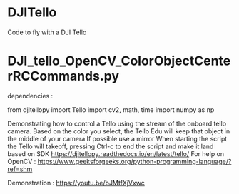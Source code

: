 # DJITello
Code to fly with a DJI Tello




# DJI_tello_OpenCV_ColorObjectCenterRCCommands.py

dependencies :  

from djitellopy import Tello
import cv2, math, time
import numpy as np


Demonstrating how to control a Tello using the stream of the onboard tello camera.
Based on the color you select, the Tello Edu will keep that object in the middle of your camera
If possible use a mirror
When starting the script the Tello will takeoff, pressing Ctrl-c to end the script and make it land
based on SDK  https://djitellopy.readthedocs.io/en/latest/tello/
For help on OpenCV :  https://www.geeksforgeeks.org/python-programming-language/?ref=shm

Demonstration :  https://youtu.be/bJMtfXjVxwc

